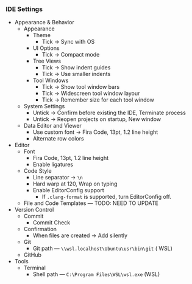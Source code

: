 ### IDE Settings
- Appearance & Behavior
  - Appearance
    - Theme
      - Tick → Sync with OS
    - UI Options
      - Tick → Compact mode
    - Tree Views
      - Tick → Show indent guides
      - Tick → Use smaller indents
    - Tool Windows
      - Tick → Show tool window bars
      - Tick → Widescreen tool window layour
      - Tick → Remember size for each tool window
  - System Settings
    - Untick → Confirm before existing the IDE, Terminate process
    - Untick → Reopen projects on startup, New window
  - Data Editor and Viewer
    - Use custom font → Fira Code, 13pt, 1.2 line height
    - Alternate row colors
- Editor
  - Font
    - Fira Code, 13pt, 1.2 line height
    - Enable ligatures
  - Code Style
    - Line separator → `\n`
    - Hard warp at 120, Wrap on typing
    - Enable EditorConfig support
      - If `.clang-format` is supported, turn EditorConfig off.
  - File and Code Templates — TODO: NEED TO UPDATE
- Version Control
  - Commit
    - Commit Check
  - Confirmation
    - When files are created → Add silently
  - Git
    - Git path — `\\wsl.localhost\Ubuntu\usr\bin\git` ( WSL)
  - GitHub
- Tools
  - Terminal
    - Shell path — `C:\Program Files\WSL\wsl.exe` (WSL)